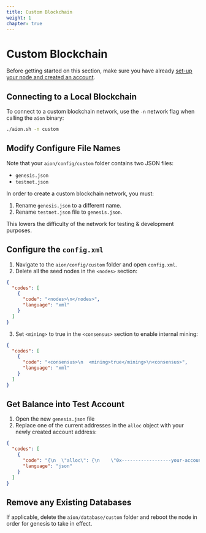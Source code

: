 ```yaml
---
title: Custom Blockchain
weight: 1
chapter: true
---
```


# Custom Blockchain

Before getting started on this section, make sure you have already [set-up your node and created an account](/aion-node/node-setup).

## Connecting to a Local Blockchain

To connect to a custom blockchain network, use the `-n` network flag when calling the `aion` binary:

```bash
./aion.sh -n custom
```

## Modify Configure File Names

Note that your `aion/config/custom` folder contains two JSON files:

- `genesis.json`
- `testnet.json`

In order to create a custom blockchain network, you must:

1. Rename `genesis.json` to a different name.
2. Rename `testnet.json` file to `genesis.json`.

This lowers the difficulty of the network for testing & development purposes.

## Configure the `config.xml`

1. Navigate to the `aion/config/custom` folder and open `config.xml`.
2. Delete all the seed nodes in the `<nodes>` section:

```json
{
  "codes": [
    {
      "code": "<nodes>\n</nodes>",
      "language": "xml"
    }
  ]
}
```

3. Set `<mining>` to true in the `<consensus>` section to enable internal mining:

```json
{
  "codes": [
    {
      "code": "<consensus>\n  <mining>true</mining>\n<consensus>",
      "language": "xml"
    }
  ]
}
```

## Get Balance into Test Account

1. Open the new `genesis.json` file
2. Replace one of the current addresses in the `alloc` object with your newly created account address:

```json
{
  "codes": [
    {
      "code": "{\n  \"alloc\": {\n    \"0x------------------your-account-address--------------------------\": {\n      \"balance\": \"314159000000000000000000\"\n    },\n    \"0xa0353561f8b6b5a8b56d535647a4ddd7278e80c2494e3314d1f0605470f56925\": {\n      \"balance\": \"314159000000000000000000\"\n    },\n    \"0xa0274c1858ca50576f4d4d18b719787b76bb454c33749172758a620555bf4586\": {\n      \"balance\": \"314159000000000000000000\"\n    },\n    ...\n  },",
      "language": "json"
    }
  ]
}
```

## Remove any Existing Databases

If applicable, delete the `aion/database/custom` folder and reboot the node in order for genesis to take in effect.